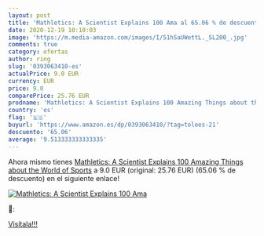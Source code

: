 ```yaml
---
layout: post
title: 'Mathletics: A Scientist Explains 100 Ama al 65.06 % de descuento'
date: 2020-12-19 10:10:03
image: 'https://m.media-amazon.com/images/I/51hSaUWettL._SL200_.jpg'
comments: true
category: ofertas
author: ring
slug: '0393063410-es'
actualPrice: 9.0 EUR
currency: EUR
price: 9.0
comparePrice: 25.76 EUR
prodname: 'Mathletics: A Scientist Explains 100 Amazing Things about the World of Sports'
country: 'es'
flag: '🇪🇸'
buyurl: 'https://www.amazon.es/dp/0393063410/?tag=tolees-21'
descuento: '65.06'
average: '9.513333333333335'
---
```


Ahora mismo tienes [Mathletics: A Scientist Explains 100 Amazing Things about the World of Sports](https://www.amazon.es/dp/0393063410/?tag=tolees-21) a 9.0 EUR (original: 25.76 EUR) (65.06 %  de descuento) en el siguiente enlace!

[![Mathletics: A Scientist Explains 100 Ama](https://m.media-amazon.com/images/I/51hSaUWettL._SL200_.jpg)](https://www.amazon.es/dp/0393063410/?tag=tolees-21)

🔎:


[Visítala!!!](https://www.amazon.es/dp/0393063410/?tag=tolees-21)
